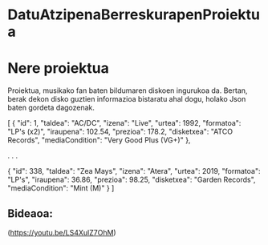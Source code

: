 # DatuAtzipenaBerreskurapenProiektua
 
# Nere proiektua
Proiektua, musikako fan baten bildumaren diskoen ingurukoa da.
Bertan, berak dekon disko guztien informazioa bistaratu ahal dogu, holako Json baten gordeta dagozenak.

[
  {
    "id": 1,
    "taldea": "AC/DC",
    "izena": "Live",
    "urtea": 1992,
    "formatoa": "LP's (x2)",
    "iraupena": 102.54,
    "prezioa": 178.2,
    "disketxea": "ATCO Records",
    "mediaCondition": "Very Good Plus (VG+)"
  },


  .
  .
  .


  {
    "id": 338,
    "taldea": "Zea Mays",
    "izena": "Atera",
    "urtea": 2019,
    "formatoa": "LP's",
    "iraupena": 36.86,
    "prezioa": 98.25,
    "disketxea": "Garden Records",
    "mediaCondition": "Mint (M)"
  }
]

## Bideaoa:

(https://youtu.be/LS4XulZ7OhM)

